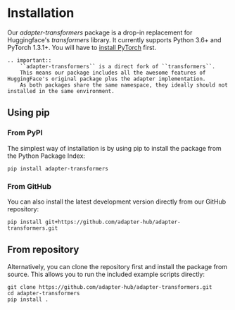 # Installation

Our *adapter-transformers* package is a drop-in replacement for Huggingface's *transformers* library.
It currently supports Python 3.6+ and PyTorch 1.3.1+. You will have to [install PyTorch](https://pytorch.org/get-started/locally/) first. 

```eval_rst
.. important::
    ``adapter-transformers`` is a direct fork of ``transformers``.
    This means our package includes all the awesome features of HuggingFace's original package plus the adapter implementation.
    As both packages share the same namespace, they ideally should not installed in the same environment.
```

## Using pip

### From PyPI

The simplest way of installation is by using pip to install the package from the Python Package Index:

```
pip install adapter-transformers
```

### From GitHub

You can also install the latest development version directly from our GitHub repository:

```
pip install git+https://github.com/adapter-hub/adapter-transformers.git
```

## From repository

Alternatively, you can clone the repository first and install the package from source.
This allows you to run the included example scripts directly:

```
git clone https://github.com/adapter-hub/adapter-transformers.git
cd adapter-transformers
pip install .
```
